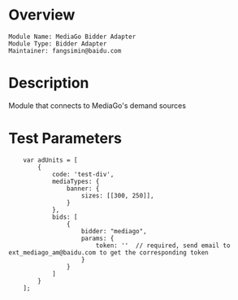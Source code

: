 # Overview

```
Module Name: MediaGo Bidder Adapter
Module Type: Bidder Adapter
Maintainer: fangsimin@baidu.com
```

# Description

Module that connects to MediaGo's demand sources

# Test Parameters

```
    var adUnits = [
        {
            code: 'test-div',
            mediaTypes: {
                banner: {
                    sizes: [[300, 250]],
                }
            },
            bids: [
                {
                    bidder: "mediago",
                    params: {
                        token: ''  // required, send email to ext_mediago_am@baidu.com to get the corresponding token
                    }
                }
            ]
        }
    ];
```
